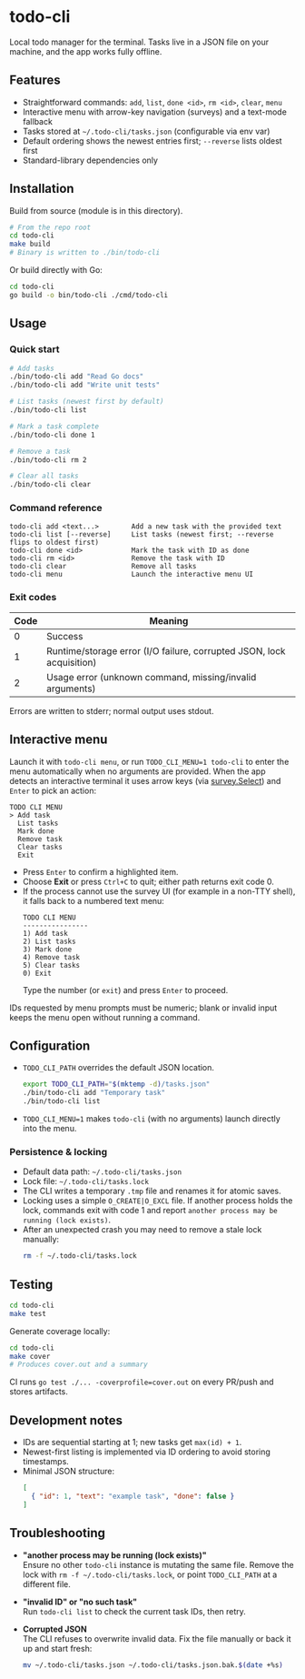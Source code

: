# todo-cli

Local todo manager for the terminal. Tasks live in a JSON file on your machine, and the app works fully offline.

## Features
- Straightforward commands: `add`, `list`, `done <id>`, `rm <id>`, `clear`, `menu`
- Interactive menu with arrow-key navigation (surveys) and a text-mode fallback
- Tasks stored at `~/.todo-cli/tasks.json` (configurable via env var)
- Default ordering shows the newest entries first; `--reverse` lists oldest first
- Standard-library dependencies only

## Installation

Build from source (module is in this directory).

```bash
# From the repo root
cd todo-cli
make build
# Binary is written to ./bin/todo-cli
```

Or build directly with Go:

```bash
cd todo-cli
go build -o bin/todo-cli ./cmd/todo-cli
```

## Usage

### Quick start

```bash
# Add tasks
./bin/todo-cli add "Read Go docs"
./bin/todo-cli add "Write unit tests"

# List tasks (newest first by default)
./bin/todo-cli list

# Mark a task complete
./bin/todo-cli done 1

# Remove a task
./bin/todo-cli rm 2

# Clear all tasks
./bin/todo-cli clear
```

### Command reference

```text
todo-cli add <text...>        Add a new task with the provided text
todo-cli list [--reverse]     List tasks (newest first; --reverse flips to oldest first)
todo-cli done <id>            Mark the task with ID as done
todo-cli rm <id>              Remove the task with ID
todo-cli clear                Remove all tasks
todo-cli menu                 Launch the interactive menu UI
```

### Exit codes

| Code | Meaning                                                                 |
|------|-------------------------------------------------------------------------|
| 0    | Success                                                                 |
| 1    | Runtime/storage error (I/O failure, corrupted JSON, lock acquisition)   |
| 2    | Usage error (unknown command, missing/invalid arguments)                |

Errors are written to stderr; normal output uses stdout.

## Interactive menu

Launch it with `todo-cli menu`, or run `TODO_CLI_MENU=1 todo-cli` to enter the menu automatically when no arguments are provided. When the app detects an interactive terminal it uses arrow keys (via [survey.Select](https://github.com/AlecAivazis/survey)) and `Enter` to pick an action:

```
TODO CLI MENU
> Add task
  List tasks
  Mark done
  Remove task
  Clear tasks
  Exit
```

- Press `Enter` to confirm a highlighted item.
- Choose **Exit** or press `Ctrl+C` to quit; either path returns exit code 0.
- If the process cannot use the survey UI (for example in a non-TTY shell), it falls back to a numbered text menu:
  ```
  TODO CLI MENU
  ----------------
  1) Add task
  2) List tasks
  3) Mark done
  4) Remove task
  5) Clear tasks
  0) Exit
  ```
  Type the number (or `exit`) and press `Enter` to proceed.

IDs requested by menu prompts must be numeric; blank or invalid input keeps the menu open without running a command.

## Configuration

- `TODO_CLI_PATH` overrides the default JSON location.
  ```bash
  export TODO_CLI_PATH="$(mktemp -d)/tasks.json"
  ./bin/todo-cli add "Temporary task"
  ./bin/todo-cli list
  ```
- `TODO_CLI_MENU=1` makes `todo-cli` (with no arguments) launch directly into the menu.

### Persistence & locking

- Default data path: `~/.todo-cli/tasks.json`
- Lock file: `~/.todo-cli/tasks.lock`
- The CLI writes a temporary `.tmp` file and renames it for atomic saves.
- Locking uses a simple `O_CREATE|O_EXCL` file. If another process holds the lock, commands exit with code 1 and report `another process may be running (lock exists)`.
- After an unexpected crash you may need to remove a stale lock manually:
  ```bash
  rm -f ~/.todo-cli/tasks.lock
  ```

## Testing

```bash
cd todo-cli
make test
```

Generate coverage locally:

```bash
cd todo-cli
make cover
# Produces cover.out and a summary
```

CI runs `go test ./... -coverprofile=cover.out` on every PR/push and stores artifacts.

## Development notes

- IDs are sequential starting at 1; new tasks get `max(id) + 1`.
- Newest-first listing is implemented via ID ordering to avoid storing timestamps.
- Minimal JSON structure:
  ```json
  [
    { "id": 1, "text": "example task", "done": false }
  ]
  ```

## Troubleshooting

- **"another process may be running (lock exists)"**  
  Ensure no other `todo-cli` instance is mutating the same file. Remove the lock with `rm -f ~/.todo-cli/tasks.lock`, or point `TODO_CLI_PATH` at a different file.

- **"invalid ID" or "no such task"**  
  Run `todo-cli list` to check the current task IDs, then retry.

- **Corrupted JSON**  
  The CLI refuses to overwrite invalid data. Fix the file manually or back it up and start fresh:
  ```bash
  mv ~/.todo-cli/tasks.json ~/.todo-cli/tasks.json.bak.$(date +%s)
  ```
